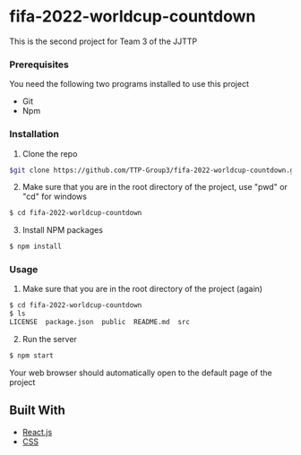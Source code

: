 # fifa-2022-worldcup-countdown

This is the second project for Team 3 of the JJTTP

### Prerequisites

You need the following two programs installed to use this project

* Git
* Npm

### Installation

1. Clone the repo
  ```sh
  $git clone https://github.com/TTP-Group3/fifa-2022-worldcup-countdown.git
  ```
2. Make sure that you are in the root directory of the project, use "pwd" or "cd" for windows
  ```sh
  $ cd fifa-2022-worldcup-countdown
  ```
3. Install NPM packages
  ```sh
  $ npm install
  ```

### Usage
1. Make sure that you are in the root directory of the project (again)
  ```sh
  $ cd fifa-2022-worldcup-countdown
  $ ls
  LICENSE  package.json  public  README.md  src
  ```
2. Run the server
  ```sh
  $ npm start
  ```
Your web browser should automatically open to the default page of the project

## Built With
* [React.js](https://reactjs.org/)
* [CSS](https://www.w3.org/Style/CSS/Overview.en.html)
